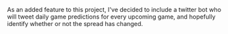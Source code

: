 As an added feature to this project, I've decided to include a twitter bot who will tweet daily game predictions for every upcoming game, and hopefully identify whether or not the spread has changed. 